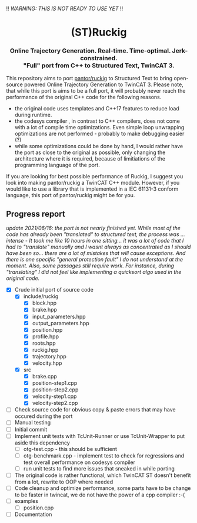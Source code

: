 !! *WARNING: THIS IS NOT READY TO USE YET* !!

<div align="center">
  <h1 align="center">(ST)Ruckig</h1>
  <h3 align="center">
    Online Trajectory Generation. Real-time. Time-optimal. Jerk-constrained.<br/>
    "Full" port from C++ to Structured Text, TwinCAT 3.
  </h3>
</div>

This repository aims to port [pantor/ruckig](https://github.com/pantor/ruckig) to Structured Text to bring open-source powered Online
Trajectory Generation to TwinCAT 3. Please note, that while this port is aims to be a full port, it will probably never reach the performance 
of the original C++ code for the following reasons. 
- the original code uses templates and C++17 features to reduce load during runtime. 
- the codesys compiler , in contrast to C++ compilers, does not come with a lot of compile time optimizations. Even simple loop unwrapping optimizations are not performed - probably to make debugging easier (?)
- while some optimizations could be done by hand, I would rather have the port as close to the original as possible, only changing the architecture where it is required, because of limitiations of the programming language of the port.

If you are looking for best possible performance of Ruckig, I suggest you look into making pantor/ruckig a TwinCAT C++ module. However,
if you would like to use a library that is implemented in a IEC 61131-3 conform language, this port of pantor/ruckig might be for you.

## Progress report
*update 2021/06/16: the port is not nearly finished yet. While most of the code has already been "translated" to structured text, the process was ... intense - It took me like 10 hours in one sitting... it was a lot of code that I had to "translate" manually and I wasnt always as concentrated as I should have been so... there are a lot of mistakes that will cause exceptions. And there is one specific "general protection fault" I do not understand at the moment. Also, some passages still require work. For instance, during "translating" I did not feel like implementing a quicksort algo used in the original code.*

- [x] Crude initial port of source code
  - [x] include/ruckig
    - [x] block.hpp
    - [x] brake.hpp
    - [x] input_parameters.hpp
    - [x] output_parameters.hpp
    - [x] position.hpp
    - [x] profile.hpp      
    - [x] roots.hpp
    - [x] ruckig.hpp
    - [x] trajectory.hpp
    - [x] velocity.hpp
  - [x] src
    - [x] brake.cpp
    - [x] position-step1.cpp
    - [x] position-step2.cpp
    - [x] velocity-step1.cpp
    - [x] velocity-step2.cpp
- [ ] Check source code for obvious copy & paste errors that may have occured during the port
- [ ] Manual testing
- [ ] Initial commit
- [ ] Implement unit tests with TcUnit-Runner or use TcUnit-Wrapper to put aside this dependency
    - [ ] otg-test.cpp - this should be sufficient
    - [ ] otg-benchmark.cpp - implement test to check for regressions and test overall performance on codesys compiler 
    - [ ] run unit tests to find more issues that sneaked in while porting
- [ ] The original code is rather functional, which TwinCAT ST doesn't benefit from a lot, rewrite to OOP where needed
- [ ] Code cleanup and optimize performance, some parts have to be change to be faster in twincat, we do not have the power of a cpp compiler :-(
- [ ] examples
  - [ ] position.cpp
- [ ] Documentation
